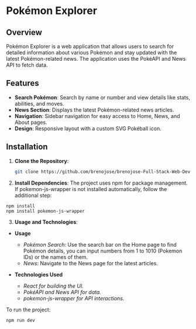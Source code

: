 # Pokémon Explorer

## Overview
Pokémon Explorer is a web application that allows users to search for detailed information about various Pokémon and stay updated with the latest Pokémon-related news. The application uses the PokéAPI and News API to fetch data.

## Features
- **Search Pokémon**: Search by name or number and view details like stats, abilities, and moves.
- **News Section**: Displays the latest Pokémon-related news articles.
- **Navigation**: Sidebar navigation for easy access to Home, News, and About pages.
- **Design**: Responsive layout with a custom SVG Pokéball icon.

## Installation
1. **Clone the Repository**:
   ```bash
   git clone https://github.com/brenojose/brenojose-Full-Stack-Web-Development---HTTP-5222-0NB/edit/main/PROJECTAPI_FINAL-BrenoJose/pokemonexplorer.git

2. **Install Dependencies**:
The project uses npm for package management. If pokemon-js-wrapper is not installed automatically, follow the additional step:
```
npm install
npm install pokemon-js-wrapper
```
3. **Usage and Technologies**:
- **Usage**
   - *Pokémon Search*: Use the search bar on the Home page to find Pokémon details, you can input numbers from 1 to 1010 (Pokemon IDs) or the names of them.
   - *News*: Navigate to the News page for the latest articles.
  
- **Technologies Used**
   - *React for building the UI.*
   - *PokéAPI and News API for data.*
   - *pokemon-js-wrapper for API interactions.*

To run the project:
  ```
  npm run dev
  ```
  
